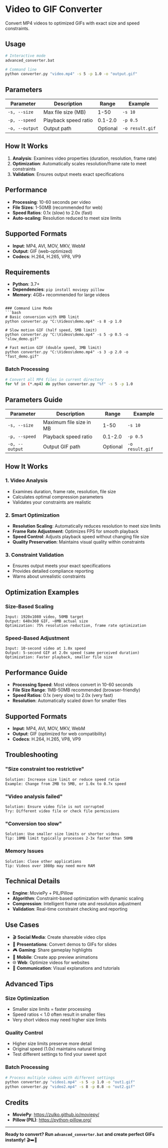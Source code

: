 # Video to GIF Converter

Convert MP4 videos to optimized GIFs with exact size and speed constraints.

## Usage

```bash
# Interactive mode
advanced_converter.bat

# Command line
python converter.py "video.mp4" -s 5 -p 1.0 -o "output.gif"
```

## Parameters

| Parameter | Description | Range | Example |
|-----------|-------------|-------|---------|
| `-s, --size` | Max file size (MB) | 1-50 | `-s 10` |
| `-p, --speed` | Playback speed ratio | 0.1-2.0 | `-p 0.5` |
| `-o, --output` | Output path | Optional | `-o result.gif` |

## How It Works

1. **Analysis**: Examines video properties (duration, resolution, frame rate)
2. **Optimization**: Automatically scales resolution/frame rate to meet constraints
3. **Validation**: Ensures output meets exact specifications

## Performance

- **Processing**: 10-60 seconds per video
- **File Sizes**: 1-50MB (recommended for web)
- **Speed Ratios**: 0.1x (slow) to 2.0x (fast)
- **Auto-scaling**: Resolution reduced to meet size limits

## Supported Formats

- **Input**: MP4, AVI, MOV, MKV, WebM
- **Output**: GIF (web-optimized)
- **Codecs**: H.264, H.265, VP8, VP9

## Requirements

- **Python**: 3.7+
- **Dependencies**: `pip install moviepy pillow`
- **Memory**: 4GB+ recommended for large videos
```

### Command Line Mode
```bash
# Basic conversion with 8MB limit
python converter.py "C:\Videos\demo.mp4" -s 8 -p 1.0

# Slow motion GIF (half speed, 5MB limit)
python converter.py "C:\Videos\demo.mp4" -s 5 -p 0.5 -o "slow_demo.gif"

# Fast motion GIF (double speed, 3MB limit)
python converter.py "C:\Videos\demo.mp4" -s 3 -p 2.0 -o "fast_demo.gif"
```

### Batch Processing
```bash
# Convert all MP4 files in current directory
for %f in (*.mp4) do python converter.py "%f" -s 5 -p 1.0
```

## Parameters Guide

| Parameter | Description | Range | Example |
|-----------|-------------|-------|---------|
| `-s, --size` | Maximum file size in MB | 1-50 | `-s 10` |
| `-p, --speed` | Playback speed ratio | 0.1-2.0 | `-p 0.5` |
| `-o, --output` | Output GIF path | Optional | `-o result.gif` |

## How It Works

### 1. Video Analysis
- Examines duration, frame rate, resolution, file size
- Calculates optimal compression parameters
- Validates your constraints are realistic

### 2. Smart Optimization
- **Resolution Scaling**: Automatically reduces resolution to meet size limits
- **Frame Rate Adjustment**: Optimizes FPS for smooth playback
- **Speed Control**: Adjusts playback speed without changing file size
- **Quality Preservation**: Maintains visual quality within constraints

### 3. Constraint Validation
- Ensures output meets your exact specifications
- Provides detailed compliance reporting
- Warns about unrealistic constraints

## Optimization Examples

### Size-Based Scaling
```
Input: 1920x1080 video, 50MB target
Output: 640x360 GIF, ~8MB actual size
Optimization: 75% resolution reduction, frame rate optimization
```

### Speed-Based Adjustment
```
Input: 10-second video at 1.0x speed
Output: 5-second GIF at 2.0x speed (same perceived duration)
Optimization: Faster playback, smaller file size
```

## Performance Guide

- **Processing Speed**: Most videos convert in 10-60 seconds
- **File Size Range**: 1MB-50MB recommended (browser-friendly)
- **Speed Ratios**: 0.1x (very slow) to 2.0x (very fast)
- **Resolution**: Automatically scaled down for smaller files

## Supported Formats

- **Input**: MP4, AVI, MOV, MKV, WebM
- **Output**: GIF (optimized for web compatibility)
- **Codecs**: H.264, H.265, VP8, VP9

## Troubleshooting

### "Size constraint too restrictive"
```
Solution: Increase size limit or reduce speed ratio
Example: Change from 2MB to 5MB, or 1.0x to 0.7x speed
```

### "Video analysis failed"
```
Solution: Ensure video file is not corrupted
Try: Different video file or check file permissions
```

### "Conversion too slow"
```
Solution: Use smaller size limits or shorter videos
Tip: 10MB limit typically processes 2-3x faster than 50MB
```

### Memory Issues
```
Solution: Close other applications
Tip: Videos over 1080p may need more RAM
```

## Technical Details

- **Engine**: MoviePy + PIL/Pillow
- **Algorithm**: Constraint-based optimization with dynamic scaling
- **Compression**: Intelligent frame rate and resolution adjustment
- **Validation**: Real-time constraint checking and reporting

## Use Cases

- 🎬 **Social Media**: Create shareable video clips
- 💼 **Presentations**: Convert demos to GIFs for slides
- 🎮 **Gaming**: Share gameplay highlights
- 📱 **Mobile**: Create app preview animations
- 🌐 **Web**: Optimize videos for websites
- 💬 **Communication**: Visual explanations and tutorials

## Advanced Tips

### Size Optimization
- Smaller size limits = faster processing
- Speed ratios < 1.0 often result in smaller files
- Very short videos may need higher size limits

### Quality Control
- Higher size limits preserve more detail
- Original speed (1.0x) maintains natural timing
- Test different settings to find your sweet spot

### Batch Processing
```bash
# Process multiple videos with different settings
python converter.py "video1.mp4" -s 5 -p 1.0 -o "out1.gif"
python converter.py "video2.mp4" -s 8 -p 0.8 -o "out2.gif"
```

## Credits

- **MoviePy**: https://zulko.github.io/moviepy/
- **Pillow (PIL)**: https://python-pillow.org/

---

**Ready to convert? Run `advanced_converter.bat` and create perfect GIFs instantly!** 🎬➡️🎨